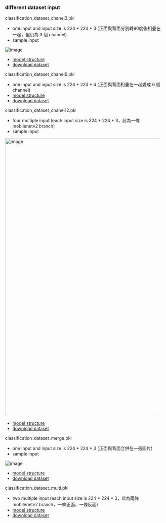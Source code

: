 ### different dataset input

classification_dataset_chanel3.pkl
- one input and input size is 224 * 224 * 3 (正面與背面分別轉90度後相疊在一起，但仍為 3 個 channel)
- sample input

![image](https://user-images.githubusercontent.com/45505414/202710570-48f2dd3a-e391-4a60-9d4f-59688d8c8e88.png)
- [model structure](https://github.com/jack155861/papaya_image_classification/blob/main/06_classification_image/classification_dataset_chanel3.png)
- [download dataset](https://1drv.ms/u/s!AjNFywK-OwvPm4VCH1DB9HZB_TIDXA?e=xxP7G7)

classification_dataset_chanel6.pkl
- one input and input size is 224 * 224 * 6 (正面與背面相疊在一起變成 6 個 channel)
- [model structure](https://github.com/jack155861/papaya_image_classification/blob/main/06_classification_image/classification_dataset_chanel6.png)
- [download dataset](https://1drv.ms/u/s!AjNFywK-OwvPmuURdtKLVDqNwnYq7A?e=QtACPW)

classification_dataset_chanel12.pkl
- four multiple input (each input size is 224 * 224 * 3，此為一條 mobilenetv2 branch)
- sample input
<img width="896" alt="image" src="https://user-images.githubusercontent.com/45505414/202706921-2c8828e2-98aa-4e5d-b18f-64a37b28cb8f.png">

- [model structure](https://github.com/jack155861/papaya_image_classification/blob/main/06_classification_image/classification_dataset_chanel12.png)
- [download dataset](https://1drv.ms/u/s!AjNFywK-OwvPmukkxKHfBoRfbNrusQ?e=9D0M00)

classification_dataset_merge.pkl
- one input and input size is 224 * 224 * 3 (正面與背面合併在一張圖片)
- sample input

![image](https://user-images.githubusercontent.com/45505414/202711684-729e4a61-9ab8-4264-9cd6-c3b9f4853761.png)
- [model structure](https://github.com/jack155861/papaya_image_classification/blob/main/06_classification_image/classification_dataset_merge.png)
- [download dataset](https://1drv.ms/u/s!AjNFywK-OwvPmuNi5CBmDg2O_x_Owg?e=vXQXL5)

classification_dataset_multi.pkl
- two multiple input (each input size is 224 * 224 * 3，此為兩條 mobilenetv2 branch，一條正面，一條反面)
- [model structure](https://github.com/jack155861/papaya_image_classification/blob/main/06_classification_image/classification_dataset_multi.png)
- [download dataset](https://1drv.ms/u/s!AjNFywK-OwvPmuMdSCiLuDGMxaEKHg?e=U56YeZ)
